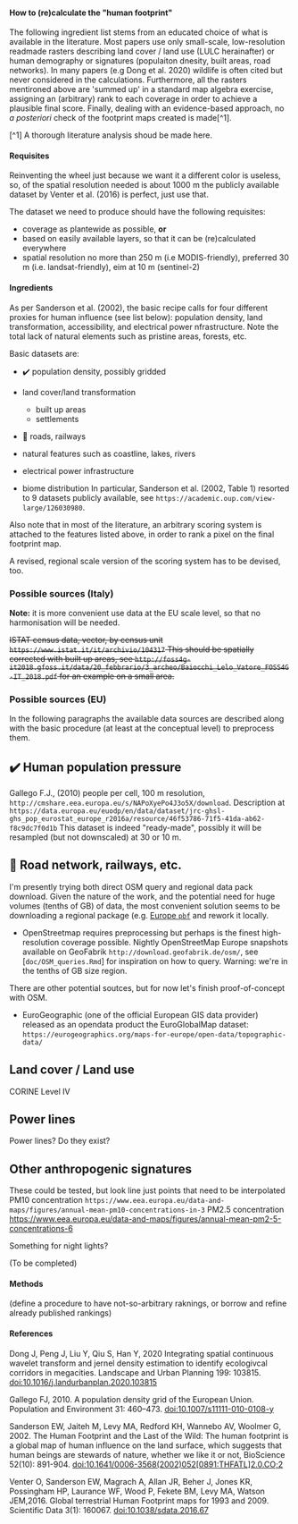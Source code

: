 #### How to (re)calculate the "human footprint"

The following ingredient list stems from an educated choice of what is
available in the literature. Most papers use only small-scale,
low-resolution readmade rasters describing land cover / land use (LULC
herainafter) or human demography or signatures (populaiton dnesity,
built areas, road networks). In many papers (e.g Dong et al. 2020)
wildlife is often cited but never considered in the calculations.
Furthermore, all the rasters mentironed above are 'summed up' in a
standard map algebra exercise, assigning an (arbitrary) rank to each
coverage in order to achieve a plausible final score. Finally, dealing
with an evidence-based approach, no *a posteriori* check of the
footprint maps created is made[^1].

[^1] A thorough literature analysis shoud be made here.

#### Requisites

Reinventing the wheel just because we want it a different color is
useless, so, of the spatial resolution needed is about 1000 m the
publicly available dataset by Venter et al. (2016) is perfect, just use
that.

The dataset we need to produce should have the following requisites:

-   coverage as plantewide as possible, **or**
-   based on easily available layers, so that it can be (re)calculated
    everywhere
-   spatial resolution no more than 250 m (i.e MODIS-friendly),
    preferred 30 m (i.e. landsat-friendly), eim at 10 m (sentinel-2)

#### Ingredients

As per Sanderson et al. (2002), the basic recipe calls for four
different proxies for human influence (see list below): population
density, land transformation, accessibility, and electrical power
nfrastructure. Note the total lack of natural elements such as pristine
areas, forests, etc.

Basic datasets are:

-   :heavy_check_mark: population density, possibly gridded

-   land cover/land transformation

    -   built up areas
    -   settlements

-   :construction: roads, railways

-   natural features such as coastline, lakes, rivers

-   electrical power infrastructure

-   biome distribution In particular, Sanderson et al. (2002, Table 1)
    resorted to 9 datasets publicly available, see
    `https://academic.oup.com/view-large/126030980`.

Also note that in most of the literature, an arbitrary scoring system is
attached to the features listed above, in order to rank a pixel on the
final footprint map.

A revised, regional scale version of the scoring system has to be
devised, too.

### Possible sources (Italy)

**Note:** it is more convenient use data at the EU scale level, so that
no harmonisation will be needed.

~~ISTAT census data, vector, by census unit
`https://www.istat.it/it/archivio/104317` This should be spatially
corrected with built up areas, see
`http://foss4g-it2018.gfoss.it/data/20_febbrario/3_archeo/Baiocchi_Lelo_Vatore_FOSS4G-IT_2018.pdf`
for an example on a small area.~~

### Possible sources (EU)

In the following paragraphs the available data sources are described
along with the basic procedure (at least at the conceptual level) to
preprocess them.

## :heavy_check_mark: Human population pressure

Gallego F.J., (2010) people per cell, 100 m resolution,
`http://cmshare.eea.europa.eu/s/NAPoXyePo4J3o5X/download`. Description
at `https://data.europa.eu/euodp/en/data/dataset/jrc-ghsl-ghs_pop_eurostat_europe_r2016a/resource/46f53786-71f5-41da-ab62-f8c9dc7f0d1b`
This dataset is indeed "ready-made", possibly it will be resampled (but not downscaled) at 30 or 10 m.

## :construction: Road network, railways, etc.
I'm presently trying both direct OSM query and regional data pack download.
Given the nature of the work, and the potential need for huge volumes (tenths of GB) of data, the most convenient solution seems to be downloading a regional package (e.g. [Europe `pbf`](http://download.geofabrik.de/europe.html) and rework it locally. 
-   OpenStreetmap requires preprocessing but perhaps is the finest
    high-resolution coverage possible. Nightly OpenStreetMap Europe
    snapshots available on GeoFabrik
    `http://download.geofabrik.de/osm/`, see [`doc/OSM_queries.Rmd`] for
    inspiration on how to query. Warning: we're in the tenths of GB size
    region.

There are other potential soutces, but for now let's finish proof-of-concept with OSM.
-   EuroGeographic (one of the official European GIS data provider)
    released as an opendata product the EuroGlobalMap dataset:
    `https://eurogeographics.org/maps-for-europe/open-data/topographic-data/`


## Land cover / Land use

CORINE Level IV

## Power lines

Power lines? Do they exist?

## Other anthropogenic signatures

These could be tested, but look line just points that need to be
interpolated PM10 concentration
`https://www.eea.europa.eu/data-and-maps/figures/annual-mean-pm10-concentrations-in-3`
PM2.5 concentration
<https://www.eea.europa.eu/data-and-maps/figures/annual-mean-pm2-5-concentrations-6>

Something for night lights?

(To be completed)

#### Methods

(define a procedure to have not-so-arbitrary raknings, or borrow and
refine already published rankings)

#### References

Dong J, Peng J, Liu Y, Qiu S, Han Y, 2020 Integrating spatial continuous
wavelet transform and jernel density estimation to identify ecologivcal
corridors in megacities. Landscape and Urban Planning 199: 103815.
<doi:10.1016/j.landurbanplan.2020.103815>

Gallego FJ, 2010. A population density grid of the European Union.
Population and Environment 31: 460–473. <doi:10.1007/s11111-010-0108-y>

Sanderson EW, Jaiteh M, Levy MA, Redford KH, Wannebo AV, Woolmer G,
2002. The Human Footprint and the Last of the Wild: The human footprint
is a global map of human influence on the land surface, which suggests
that human beings are stewards of nature, whether we like it or not,
BioScience 52(10): 891-904.
[doi:10.1641/0006-3568(2002)052[0891:THFATL]2.0.CO;2](doi:10.1641/0006-3568(2002)052%5B0891:THFATL%5D2.0.CO;2)

Venter O, Sanderson EW, Magrach A, Allan JR, Beher J, Jones KR,
Possingham HP, Laurance WF, Wood P, Fekete BM, Levy MA, Watson JEM,2016.
Global terrestrial Human Footprint maps for 1993 and 2009. Scientific
Data 3(1): 160067. <doi:10.1038/sdata.2016.67>
